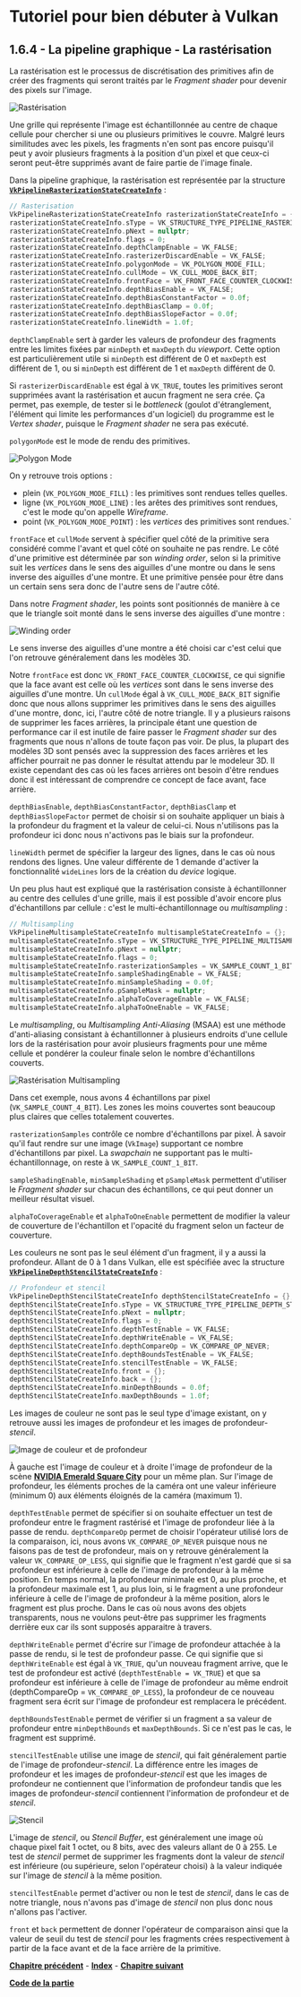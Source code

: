 # Tutoriel pour bien débuter à Vulkan
## 1.6.4 - La pipeline graphique - La rastérisation

La rastérisation est le processus de discrétisation des primitives afin de créer des fragments qui seront traités par le *Fragment shader* pour devenir des pixels sur l'image.

![Rastérisation](images/rasterisation.png)

Une grille qui représente l'image est échantillonnée au centre de chaque cellule pour chercher si une ou plusieurs primitives le couvre. Malgré leurs similitudes avec les pixels, les fragments n'en sont pas encore puisqu'il peut y avoir plusieurs fragments à la position d'un pixel et que ceux-ci seront peut-être supprimés avant de faire partie de l'image finale.

Dans la pipeline graphique, la rastérisation est représentée par la structure [**``VkPipelineRasterizationStateCreateInfo``**](https://registry.khronos.org/vulkan/specs/1.3-extensions/man/html/VkPipelineRasterizationStateCreateInfo.html) :

```CPP
// Rasterisation
VkPipelineRasterizationStateCreateInfo rasterizationStateCreateInfo = {};
rasterizationStateCreateInfo.sType = VK_STRUCTURE_TYPE_PIPELINE_RASTERIZATION_STATE_CREATE_INFO;
rasterizationStateCreateInfo.pNext = nullptr;
rasterizationStateCreateInfo.flags = 0;
rasterizationStateCreateInfo.depthClampEnable = VK_FALSE;
rasterizationStateCreateInfo.rasterizerDiscardEnable = VK_FALSE;
rasterizationStateCreateInfo.polygonMode = VK_POLYGON_MODE_FILL;
rasterizationStateCreateInfo.cullMode = VK_CULL_MODE_BACK_BIT;
rasterizationStateCreateInfo.frontFace = VK_FRONT_FACE_COUNTER_CLOCKWISE;
rasterizationStateCreateInfo.depthBiasEnable = VK_FALSE;
rasterizationStateCreateInfo.depthBiasConstantFactor = 0.0f;
rasterizationStateCreateInfo.depthBiasClamp = 0.0f;
rasterizationStateCreateInfo.depthBiasSlopeFactor = 0.0f;
rasterizationStateCreateInfo.lineWidth = 1.0f;
```

``depthClampEnable`` sert à garder les valeurs de profondeur des fragments entre les limites fixées par ``minDepth`` et ``maxDepth`` du *viewport*. Cette option est particulièrement utile si ``minDepth`` est différent de 0 et ``maxDepth`` est différent de 1, ou si ``minDepth`` est différent de 1 et ``maxDepth`` différent de 0.

Si ``rasterizerDiscardEnable`` est égal à ``VK_TRUE``, toutes les primitives seront supprimées avant la rastérisation et aucun fragment ne sera crée. Ça permet, pas exemple, de tester si le *bottleneck* (goulot d'étranglement, l'élément qui limite les performances d'un logiciel) du programme est le *Vertex shader*, puisque le *Fragment shader* ne sera pas exécuté.

``polygonMode`` est le mode de rendu des primitives.

![Polygon Mode](images/polygon_mode.png)

On y retrouve trois options :
- plein (``VK_POLYGON_MODE_FILL``) : les primitives sont rendues telles quelles.
- ligne (``VK_POLYGON_MODE_LINE``) : les arêtes des primitives sont rendues, c'est le mode qu'on appelle *Wireframe*.
- point (``VK_POLYGON_MODE_POINT``) : les *vertices* des primitives sont rendues.`

``frontFace`` et ``cullMode`` servent à spécifier quel côté de la primitive sera considéré comme l'avant et quel côté on souhaite ne pas rendre. Le côté d'une primitive est déterminée par son *winding order*, selon si la primitive suit les *vertices* dans le sens des aiguilles d'une montre ou dans le sens inverse des aiguilles d'une montre. Et une primitive pensée pour être dans un certain sens sera donc de l'autre sens de l'autre côté.

Dans notre *Fragment shader*, les points sont positionnés de manière à ce que le triangle soit monté dans le sens inverse des aiguilles d'une montre :

![Winding order](images/winding_order.png)

Le sens inverse des aiguilles d'une montre a été choisi car c'est celui que l'on retrouve généralement dans les modèles 3D.

Notre ``frontFace`` est donc ``VK_FRONT_FACE_COUNTER_CLOCKWISE``, ce qui signifie que la face avant est celle où les *vertices* sont dans le sens inverse des aiguilles d'une montre. Un ``cullMode`` égal à ``VK_CULL_MODE_BACK_BIT`` signifie donc que nous allons supprimer les primitives dans le sens des aiguilles d'une montre, donc, ici, l'autre côté de notre triangle. Il y a plusieurs raisons de supprimer les faces arrières, la principale étant une question de performance car il est inutile de faire passer le *Fragment shader* sur des fragments que nous n'allons de toute façon pas voir. De plus, la plupart des modèles 3D sont pensés avec la suppression des faces arrières et les afficher pourrait ne pas donner le résultat attendu par le modeleur 3D. Il existe cependant des cas où les faces arrières ont besoin d'être rendues donc il est intéressant de comprendre ce concept de face avant, face arrière.

``depthBiasEnable``, ``depthBiasConstantFactor``, ``depthBiasClamp`` et ``depthBiasSlopeFactor`` permet de choisir si on souhaite appliquer un biais à la profondeur du fragment et la valeur de celui-ci. Nous n'utilisons pas la profondeur ici donc nous n'activons pas le biais sur la profondeur.

``lineWidth`` permet de spécifier la largeur des lignes, dans le cas où nous rendons des lignes. Une valeur différente de 1 demande d'activer la fonctionnalité ``wideLines`` lors de la création du *device* logique.

Un peu plus haut est expliqué que la rastérisation consiste à échantillonner au centre des cellules d'une grille, mais il est possible d'avoir encore plus d'échantillons par cellule : c'est le multi-échantillonnage ou *multisampling* :

```CPP
// Multisampling
VkPipelineMultisampleStateCreateInfo multisampleStateCreateInfo = {};
multisampleStateCreateInfo.sType = VK_STRUCTURE_TYPE_PIPELINE_MULTISAMPLE_STATE_CREATE_INFO;
multisampleStateCreateInfo.pNext = nullptr;
multisampleStateCreateInfo.flags = 0;
multisampleStateCreateInfo.rasterizationSamples = VK_SAMPLE_COUNT_1_BIT;
multisampleStateCreateInfo.sampleShadingEnable = VK_FALSE;
multisampleStateCreateInfo.minSampleShading = 0.0f;
multisampleStateCreateInfo.pSampleMask = nullptr;
multisampleStateCreateInfo.alphaToCoverageEnable = VK_FALSE;
multisampleStateCreateInfo.alphaToOneEnable = VK_FALSE;
```

Le *multisampling*, ou *Multisampling Anti-Aliasing* (MSAA) est une méthode d'anti-aliasing consistant à échantillonner à plusieurs endroits d'une cellule lors de la rastérisation pour avoir plusieurs fragments pour une même cellule et pondérer la couleur finale selon le nombre d'échantillons couverts.

![Rastérisation Multisampling](images/rasterisation_multisampling.png)

Dans cet exemple, nous avons 4 échantillons par pixel (``VK_SAMPLE_COUNT_4_BIT``). Les zones les moins couvertes sont beaucoup plus claires que celles totalement couvertes.

``rasterizationSamples`` contrôle ce nombre d'échantillons par pixel. À savoir qu'il faut rendre sur une image (``VkImage``) supportant ce nombre d'échantillons par pixel. La *swapchain* ne supportant pas le multi-échantillonnage, on reste à ``VK_SAMPLE_COUNT_1_BIT``.

``sampleShadingEnable``, ``minSampleShading`` et ``pSampleMask`` permettent d'utiliser le *Fragment shader* sur chacun des échantillons, ce qui peut donner un meilleur résultat visuel.

``alphaToCoverageEnable`` et ``alphaToOneEnable`` permettent de modifier la valeur de couverture de l'échantillon et l'opacité du fragment selon un facteur de couverture.

Les couleurs ne sont pas le seul élément d'un fragment, il y a aussi la profondeur. Allant de 0 à 1 dans Vulkan, elle est spécifiée avec la structure [**``VkPipelineDepthStencilStateCreateInfo``**](https://registry.khronos.org/vulkan/specs/1.3-extensions/man/html/VkPipelineDepthStencilStateCreateInfo.html) :

```CPP
// Profondeur et stencil
VkPipelineDepthStencilStateCreateInfo depthStencilStateCreateInfo = {};
depthStencilStateCreateInfo.sType = VK_STRUCTURE_TYPE_PIPELINE_DEPTH_STENCIL_STATE_CREATE_INFO;
depthStencilStateCreateInfo.pNext = nullptr;
depthStencilStateCreateInfo.flags = 0;
depthStencilStateCreateInfo.depthTestEnable = VK_FALSE;
depthStencilStateCreateInfo.depthWriteEnable = VK_FALSE;
depthStencilStateCreateInfo.depthCompareOp = VK_COMPARE_OP_NEVER;
depthStencilStateCreateInfo.depthBoundsTestEnable = VK_FALSE;
depthStencilStateCreateInfo.stencilTestEnable = VK_FALSE;
depthStencilStateCreateInfo.front = {};
depthStencilStateCreateInfo.back = {};
depthStencilStateCreateInfo.minDepthBounds = 0.0f;
depthStencilStateCreateInfo.maxDepthBounds = 1.0f;
```

Les images de couleur ne sont pas le seul type d'image existant, on y retrouve aussi les images de profondeur et les images de profondeur-*stencil*.

![Image de couleur et de profondeur](images/image_couleur_profondeur.png)

À gauche est l'image de couleur et à droite l'image de profondeur de la scène [**NVIDIA Emerald Square City**](https://developer.nvidia.com/orca/nvidia-emerald-square) pour un même plan. Sur l'image de profondeur, les éléments proches de la caméra ont une valeur inférieure (minimum 0) aux éléments éloignés de la caméra (maximum 1).

``depthTestEnable`` permet de spécifier si on souhaite effectuer un test de profondeur entre le fragment rastérisé et l'image de profondeur liée à la passe de rendu. ``depthCompareOp`` permet de choisir l'opérateur utilisé lors de la comparaison, ici, nous avons ``VK_COMPARE_OP_NEVER`` puisque nous ne faisons pas de test de profondeur, mais on y retrouve généralement la valeur ``VK_COMPARE_OP_LESS``, qui signifie que le fragment n'est gardé que si sa profondeur est inférieure à celle de l'image de profondeur à la même position. En temps normal, la profondeur minimale est 0, au plus proche, et la profondeur maximale est 1, au plus loin, si le fragment a une profondeur inférieure à celle de l'image de profondeur à la même position, alors le fragment est plus proche. Dans le cas où nous avons des objets transparents, nous ne voulons peut-être pas supprimer les fragments derrière eux car ils sont supposés apparaitre à travers.

``depthWriteEnable`` permet d'écrire sur l'image de profondeur attachée à la passe de rendu, si le test de profondeur passe. Ce qui signifie que si ``depthWriteEnable`` est égal à ``VK_TRUE``, qu'un nouveau fragment arrive, que le test de profondeur est activé (``depthTestEnable = VK_TRUE``) et que sa profondeur est inférieure à celle de l'image de profondeur au même endroit (depthCompareOp = ``VK_COMPARE_OP_LESS``), la profondeur de ce nouveau fragment sera écrit sur l'image de profondeur est remplacera le précédent.

``depthBoundsTestEnable`` permet de vérifier si un fragment a sa valeur de profondeur entre ``minDepthBounds`` et ``maxDepthBounds``. Si ce n'est pas le cas, le fragment est supprimé.

``stencilTestEnable`` utilise une image de *stencil*, qui fait généralement partie de l'image de profondeur-*stencil*. La différence entre les images de profondeur et les images de profondeur-*stencil* est que les images de profondeur ne contiennent que l'information de profondeur tandis que les images de profondeur-*stencil* contiennent l'information de profondeur et de *stencil*.

![Stencil](images/stencil.png)

L'image de *stencil*, ou *Stencil Buffer*, est généralement une image où chaque pixel fait 1 octet, ou 8 bits, avec des valeurs allant de 0 à 255. Le test de *stencil* permet de supprimer les fragments dont la valeur de *stencil* est inférieure (ou supérieure, selon l'opérateur choisi) à la valeur indiquée sur l'image de *stencil* à la même position.

``stencilTestEnable`` permet d'activer ou non le test de *stencil*, dans le cas de notre triangle, nous n'avons pas d'image de *stencil* non plus donc nous n'allons pas l'activer.

``front`` et ``back`` permettent de donner l'opérateur de comparaison ainsi que la valeur de seuil du test de *stencil* pour les fragments crées respectivement à partir de la face avant et de la face arrière de la primitive.

[**Chapitre précédent**](3.md) - [**Index**](../../index.md) - [**Chapitre suivant**](5.md)

[**Code de la partie**](https://github.com/ZaOniRinku/TutorielVulkanFR/tree/partie1/6)